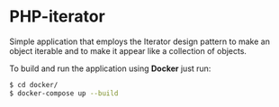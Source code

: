 # PHP-iterator
Simple application that employs the Iterator design pattern to make an object iterable and to make it appear like a collection of objects.

To build and run the application using **Docker** just run:
```bash
$ cd docker/
$ docker-compose up --build
```

